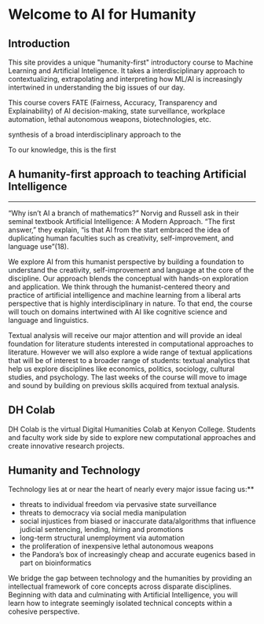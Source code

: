 # Welcome to AI for Humanity

## Introduction

This site provides a unique "humanity-first" introductory course to Machine Learning and Artificial Inteligence. It takes a interdisciplinary approach to contextualizing, extrapolating and interpreting how ML/AI is increasingly intertwined in understanding the big issues of our day. 

This course covers  FATE (Fairness, Accuracy, Transparency and Explainability) of AI decision-making, state surveillance, workplace automation, lethal autonomous weapons, biotechnologies, etc.

 synthesis of a broad interdisciplinary approach to the  


To our knowledge, this is the first 
## A humanity-first approach to teaching Artificial Intelligence
---

“Why isn’t AI a branch of mathematics?” Norvig and Russell ask in their seminal textbook Artificial Intelligence: A Modern Approach. “The first answer,” they explain, “is that AI from the start embraced the idea of duplicating human faculties such as creativity, self-improvement, and language use”(18).

We explore AI from this humanist perspective by building a foundation to understand the creativity, self-improvement and language at the core of the discipline. Our approach blends the conceptual with hands-on exploration and application. We think through the humanist-centered theory and practice of artificial intelligence and machine learning from a liberal arts perspective that is highly interdisciplinary in nature. To that end, the course will touch on domains intertwined with AI like cognitive science and language and linguistics.

Textual analysis will receive our major attention and will provide an ideal foundation for literature students interested in computational approaches to literature. However we will also explore a wide range of textual applications that will be of interest to a broader range of students: textual analytics that help us explore disciplines like economics, politics, sociology, cultural studies, and psychology. The last weeks of the course will move to image and sound by building on previous skills acquired from textual analysis.

## **DH Colab**

DH Colab is the virtual Digital Humanities Colab at Kenyon College. Students and faculty work side by side to explore new computational approaches and create innovative research projects.



## **Humanity and Technology**

Technology lies at or near the heart of nearly every major issue facing us:**

* threats to individual freedom via pervasive state surveillance
* threats to democracy via social media manipulation
* social injustices from biased or inaccurate data/algorithms that influence judicial sentencing, lending, hiring and promotions
* long-term structural unemployment via automation
* the proliferation of inexpensive lethal autonomous weapons
* the Pandora’s box of increasingly cheap and accurate eugenics based in part on bioinformatics

We bridge the gap between technology and the humanities by providing an intellectual framework of core concepts across disparate disciplines. Beginning with data and culminating with Artificial Intelligence, you will learn how to integrate seemingly isolated technical concepts within a cohesive perspective.